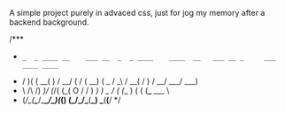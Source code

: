 A simple project purely in advaced css, just for jog my memory after a backend background.

/***
 *     _  _ ____ __    ___ __  _  _ ____    ____  __   ___ __ _     ___ ____ ____ 
 *    / )( (  __(  )  / __/  \( \/ (  __)  (  _ \/ _\ / __(  / )   / __/ ___/ ___)
 *    \ /\ /) _)/ (_/( (_(  O / \/ \) _)    ) _ /    ( (__ )  (   ( (__\___ \___ \
 *    (_/\_(____\____/\___\__/\_)(_(____)  (____\_/\_/\___(__\_)   \___(____(____/
 */

